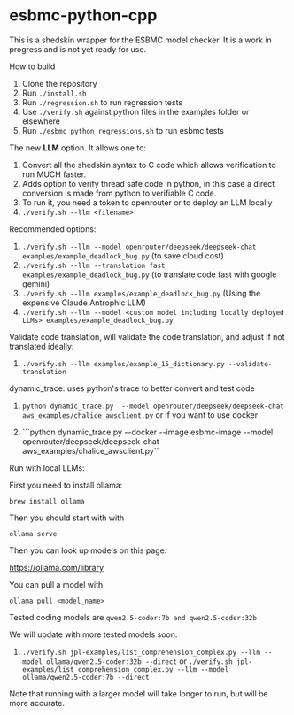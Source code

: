 # esbmc-python-cpp
This is a shedskin wrapper for the ESBMC model checker. It is a work in progress and is not yet ready for use.

How to build

1. Clone the repository
1. Run ```./install.sh```
1. Run ```./regression.sh``` to run regression tests
1. Use ```./verify.sh``` against python files in the examples folder or elsewhere
1. Run ```./esbmc_python_regressions.sh``` to run esbmc tests


The new **LLM** option. It allows one to:

1. Convert all the shedskin syntax to C code which allows verification to run MUCH faster.
1. Adds option to verify thread safe code in python, in this case a direct conversion is made from python to verifiable C code.
1. To run it, you need a token to openrouter or to deploy an LLM locally
1. ```./verify.sh --llm <filename>```

Recommended options:

1. ```./verify.sh --llm --model openrouter/deepseek/deepseek-chat examples/example_deadlock_bug.py``` (to save cloud cost)
1. ```./verify.sh --llm --translation fast examples/example_deadlock_bug.py``` (to translate code fast with google gemini)
1. ```./verify.sh --llm examples/example_deadlock_bug.py``` (Using the expensive Claude Antrophic LLM)
1. ```./verify.sh --llm --model <custom model including locally deployed LLMs> examples/example_deadlock_bug.py```

Validate code translation, will validate the code translation, and adjust if not translated ideally:

1. ````./verify.sh --llm examples/example_15_dictionary.py --validate-translation````

dynamic_trace: uses python's trace to better convert and test code 

1. ``` python dynamic_trace.py  --model openrouter/deepseek/deepseek-chat aws_examples/chalice_awsclient.py ```
or if you want to use docker

1. ```python dynamic_trace.py --docker --image esbmc-image --model openrouter/deepseek/deepseek-chat aws_examples/chalice_awsclient.py``

Run with local LLMs:

First you need to install ollama:

````brew install ollama````

Then you should start with with 

````ollama serve````

Then you can look up models on this page:

https://ollama.com/library

You can pull a model with 

````ollama pull <model_name>````

Tested coding models are ````qwen2.5-coder:7b and qwen2.5-coder:32b````

We will update with more tested models soon.

1. ````./verify.sh jpl-examples/list_comprehension_complex.py --llm --model ollama/qwen2.5-coder:32b --direct````
or 
````./verify.sh jpl-examples/list_comprehension_complex.py --llm --model ollama/qwen2.5-coder:7b --direct````

Note that running with a larger model will take longer to run, but will be more accurate.
